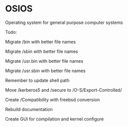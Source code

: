 OSIOS
=====

Operating system for general purpose computer systems

Todo:

Migrate /bin with better file names

Migrate /sbin with better file names

Migrate /usr.bin with better file names

Migrate /usr.sbin with better file names


Remember to update shell path

Move /kerberos5 and /secure to /O-S/Export-Controlled/

Create /Compatibility with freebsd conversion


Rebuild documentation

Create GUI for compilation and kernel configure
